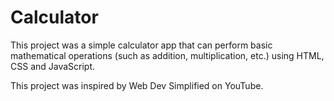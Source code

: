 # Calculator

This project was a simple calculator app that can perform basic mathematical operations (such as addition, multiplication, etc.)
using HTML, CSS and JavaScript.

This project was inspired by Web Dev Simplified on YouTube.
